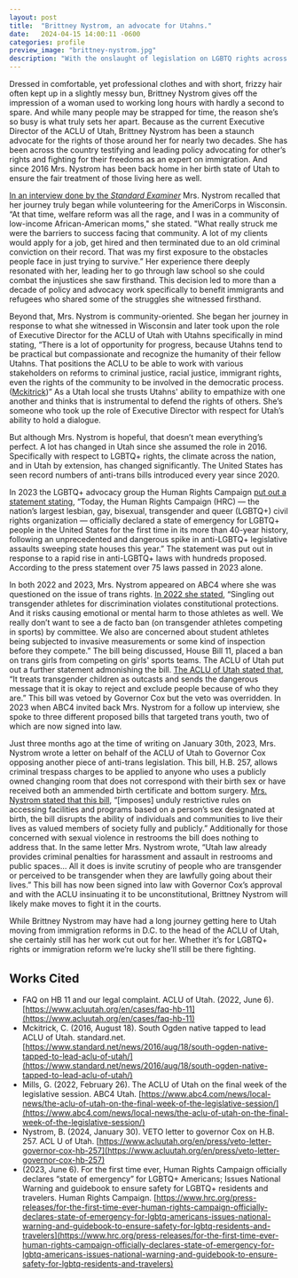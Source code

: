 ```yaml
---
layout: post
title:  "Brittney Nystrom, an advocate for Utahns."
date:   2024-04-15 14:00:11 -0600
categories: profile
preview_image: "brittney-nystrom.jpg"
description: "With the onslaught of legislation on LGBTQ rights across the nation, a strong defender is desperately needed. Find out who's steering the ship at the ACLU of Utah and fighting for you in the background."
---
```


Dressed in comfortable, yet professional clothes and with short, frizzy hair often kept up in a slightly messy bun, Brittney Nystrom gives off the impression of a woman used to working long hours with hardly a second to spare. And while many people may be strapped for time, the reason she’s so busy is what truly sets her apart. Because as the current Executive Director of the ACLU of Utah, Brittney Nystrom has been a staunch advocate for the rights of those around her for nearly two decades. She has been across the country testifying and leading policy advocating for other’s rights and fighting for their freedoms as an expert on immigration. And since 2016 Mrs. Nystrom has been back home in her birth state of Utah to ensure the fair treatment of those living here as well.

[In an interview done by the *Standard Examiner*](https://www.standard.net/news/2016/aug/18/south-ogden-native-tapped-to-lead-aclu-of-utah/) Mrs. Nystrom recalled that her journey truly began while volunteering for the AmeriCorps in Wisconsin. “At that time, welfare reform was all the rage, and I was in a community of low-income African-American moms," she stated. "What really struck me were the barriers to success facing that community. A lot of my clients would apply for a job, get hired and then terminated due to an old criminal conviction on their record. That was my first exposure to the obstacles people face in just trying to survive.” Her experience there deeply resonated with her, leading her to go through law school so she could combat the injustices she saw firsthand. This decision led to more than a decade of policy and advocacy work specifically to benefit immigrants and refugees who shared some of the struggles she witnessed firsthand.

Beyond that, Mrs. Nystrom is community-oriented. She began her journey in response to what she witnessed in Wisconsin and later took upon the role of Executive Director for the ACLU of Utah with Utahns specifically in mind stating, “There is a lot of opportunity for progress, because Utahns tend to be practical but compassionate and recognize the humanity of their fellow Utahns. That positions the ACLU to be able to work with various stakeholders on reforms to criminal justice, racial justice, immigrant rights, even the rights of the community to be involved in the democratic process. ([Mckitrick](https://www.standard.net/news/2016/aug/18/south-ogden-native-tapped-to-lead-aclu-of-utah/))” As a Utah local she trusts Utahns' ability to empathize with one another and thinks that is instrumental to defend the rights of others. She’s someone who took up the role of Executive Director with respect for Utah’s ability to hold a dialogue.

But although Mrs. Nystrom is hopeful, that doesn’t mean everything’s perfect. A lot has changed in Utah since she assumed the role in 2016. Specifically with respect to LGBTQ+ rights, the climate across the nation, and in Utah by extension, has changed significantly. The United States has seen record numbers of anti-trans bills introduced every year since 2020. 

In 2023 the LGBTQ+ advocacy group the Human Rights Campaign [put out a statement stating](https://www.hrc.org/press-releases/for-the-first-time-ever-human-rights-campaign-officially-declares-state-of-emergency-for-lgbtq-americans-issues-national-warning-and-guidebook-to-ensure-safety-for-lgbtq-residents-and-travelers), “Today, the Human Rights Campaign (HRC) — the nation’s largest lesbian, gay, bisexual, transgender and queer (LGBTQ+) civil rights organization — officially declared a state of emergency for LGBTQ+ people in the United States for the first time in its more than 40-year history, following an unprecedented and dangerous spike in anti-LGBTQ+ legislative assaults sweeping state houses this year.” The statement was put out in response to a rapid rise in anti-LGBTQ+ laws with hundreds proposed. According to the press statement over 75 laws passed in 2023 alone.

In both 2022 and 2023, Mrs. Nystrom appeared on ABC4 where she was questioned on the issue of trans rights. [In 2022 she stated](https://www.abc4.com/news/local-news/the-aclu-of-utah-on-the-final-week-of-the-legislative-session/), “Singling out transgender athletes for discrimination violates constitutional protections. And it risks causing emotional or mental harm to those athletes as well. We really don’t want to see a de facto ban (on transgender athletes competing in sports) by committee. We also are concerned about student athletes being subjected to invasive measurements or some kind of inspection before they compete.” The bill being discussed, House Bill 11, placed a ban on trans girls from competing on girls' sports teams. The ACLU of Utah put out a further statement admonishing the bill. [The ACLU of Utah stated that,](https://www.acluutah.org/en/press/veto-letter-governor-cox-hb-257) “It treats transgender children as outcasts and sends the dangerous message that it is okay to reject and exclude people because of who they are.” This bill was vetoed by Governor Cox but the veto was overridden. In 2023 when ABC4 invited back Mrs. Nystrom for a follow up interview, she spoke to three different proposed bills that targeted trans youth, two of which are now signed into law.

Just three months ago at the time of writing on January 30th, 2023, Mrs. Nystrom wrote a letter on behalf of the ACLU of Utah to Governor Cox opposing another piece of anti-trans legislation. This bill, H.B. 257, allows criminal trespass charges to be applied to anyone who uses a publicly owned changing room that does not correspond with their birth sex or have received both an ammended birth certificate and bottom surgery. [Mrs. Nystrom stated that this bill](https://www.acluutah.org/en/press/veto-letter-governor-cox-hb-257), “[imposes] unduly restrictive rules on accessing facilities and programs based on a person’s sex designated at birth, the bill disrupts the ability of individuals and communities to live their lives as valued members of society fully and publicly.” Additionally for those concerned with sexual violence in restrooms the bill does nothing to address that. In the same letter Mrs. Nystrom wrote, “Utah law already provides criminal penalties for harassment and assault in restrooms and public spaces… All it does is invite scrutiny of people who are transgender or perceived to be transgender when they are lawfully going about their lives.” This bill has now been signed into law with Governor Cox’s approval and with the ACLU insinuating it to be unconstitutional, Brittney Nystrom will likely make moves to fight it in the courts.

While Brittney Nystrom may have had a long journey getting here to Utah moving from immigration reforms in D.C. to the head of the ACLU of Utah, she certainly still has her work cut out for her. Whether it’s for LGBTQ+ rights or immigration reform we’re lucky she’ll still be there fighting.

<div class="mid-line" style="margin:2rem 0"></div>

## Works Cited
- FAQ on HB 11 and our legal complaint. ACLU of Utah. (2022, June 6). [https://www.acluutah.org/en/cases/faq-hb-11](https://www.acluutah.org/en/cases/faq-hb-11)
- Mckitrick, C. (2016, August 18). South Ogden native tapped to lead ACLU of Utah. standard.net. [https://www.standard.net/news/2016/aug/18/south-ogden-native-tapped-to-lead-aclu-of-utah/](https://www.standard.net/news/2016/aug/18/south-ogden-native-tapped-to-lead-aclu-of-utah/)
- Mills, G. (2022, February 26). The ACLU of Utah on the final week of the legislative session. ABC4 Utah. [https://www.abc4.com/news/local-news/the-aclu-of-utah-on-the-final-week-of-the-legislative-session/](https://www.abc4.com/news/local-news/the-aclu-of-utah-on-the-final-week-of-the-legislative-session/)
- Nystrom, B. (2024, January 30). VETO letter to governor Cox on H.B. 257. ACL 	U of Utah. [https://www.acluutah.org/en/press/veto-letter-governor-cox-hb-257](https://www.acluutah.org/en/press/veto-letter-governor-cox-hb-257)
- (2023, June 6). For the first time ever, Human Rights Campaign officially declares “state of emergency” for LGBTQ+ Americans; Issues National Warning and guidebook to ensure safety for LGBTQ+ residents and travelers. Human Rights Campaign. [https://www.hrc.org/press-releases/for-the-first-time-ever-human-rights-campaign-officially-declares-state-of-emergency-for-lgbtq-americans-issues-national-warning-and-guidebook-to-ensure-safety-for-lgbtq-residents-and-travelers](https://www.hrc.org/press-releases/for-the-first-time-ever-human-rights-campaign-officially-declares-state-of-emergency-for-lgbtq-americans-issues-national-warning-and-guidebook-to-ensure-safety-for-lgbtq-residents-and-travelers)